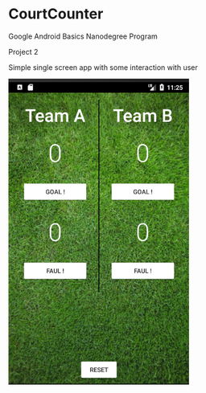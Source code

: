 # CourtCounter

Google Android Basics Nanodegree Program

Project 2

Simple single screen app with some interaction with user

![Court Counter](docs/img/court.png)
